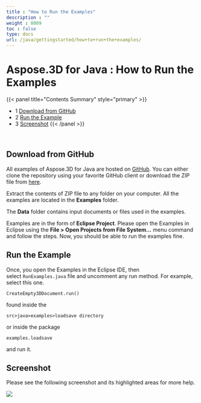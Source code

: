 ```yaml
---
title : "How to Run the Examples" 
description : "" 
weight : 8009 
toc : false
type: docs
url: /java/gettingstarted/how+to+run+the+examples/
---
```


# Aspose.3D for Java : How to Run the Examples


{{< panel title="Contents Summary" style="primary" >}}
*   1 [Download from GitHub](#download-from-github)
*   2 [Run the Example](#run-the-example)
*   3 [Screenshot](#screenshot)
{{< /panel >}}
 

 

## Download from GitHub

All examples of Aspose.3D for Java are hosted on [GitHub](https://github.com/aspose-3d/Aspose.3D-for-java). You can either clone the repository using your favorite GitHub client or download the ZIP file from [here](https://github.com/aspose-3d/Aspose.3D-for-Java/archive/master.zip).

Extract the contents of ZIP file to any folder on your computer. All the examples are located in the **Examples** folder.

The **Data** folder contains input documents or files used in the examples.

Examples are in the form of **Eclipse Project**. Please open the Examples in Eclipse using the **File > Open Projects from File System...** menu command and follow the steps. Now, you should be able to run the examples fine.

## Run the Example

Once, you open the Examples in the Eclipse IDE, then select `RunExamples.java` file and uncomment any run method. For example, select this one.

`CreateEmpty3DDocument.run()`

found inside the

`src>java>examples>loadsave directory`

or inside the package

`examples.loadsave`

and run it.

## Screenshot

Please see the following screenshot and its highlighted areas for more help.

![](https://docs2.aspose.com/3d/java/attachments/64456318/66519067.png)

